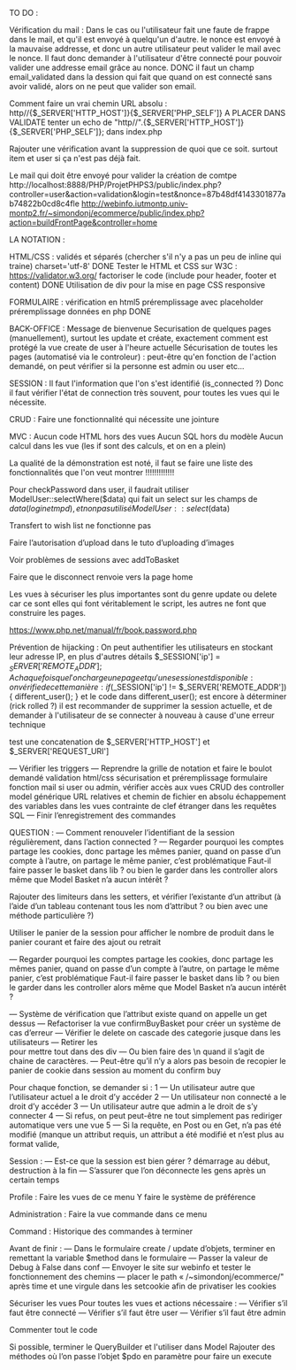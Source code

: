 TO DO :

Vérification du mail :
Dans le cas ou l'utilisateur fait une faute de frappe dans le mail, et qu'il est envoyé à quelqu'un d'autre.
le nonce est envoyé à la mauvaise addresse, et donc un autre utilisateur peut valider le mail avec le nonce.
Il faut donc demander à l'utilisateur d'être connecté pour pouvoir valider une addresse email grâce au nonce.
DONC il faut un champ email_validated dans la dession qui fait que quand on est connecté sans avoir validé, alors on ne peut que valider son email.

Comment faire un vrai chemin URL absolu :
http//{$_SERVER['HTTP_HOST']}{$_SERVER['PHP_SELF']}
A PLACER DANS VALIDATE
tenter un echo de "http//".{$_SERVER['HTTP_HOST']}{$_SERVER['PHP_SELF']}; dans index.php

Rajouter une vérification avant la suppression de quoi que ce soit. surtout item et user si ça n'est pas déjà fait.

Le mail qui doit être envoyé pour valider la création de comtpe
http://localhost:8888/PHP/ProjetPHPS3/public/index.php?controller=user&action=validation&login=test&nonce=87b48df4143301877ab74822b0cd8c4fle
http://webinfo.iutmontp.univ-montp2.fr/~simondonj/ecommerce/public/index.php?action=buildFrontPage&controller=home

LA NOTATION :

HTML/CSS :
validés et séparés (chercher s'il n'y a pas un peu de inline qui traine)
charset='utf-8' DONE
Tester le HTML et CSS sur W3C : https://validator.w3.org/
factoriser le code (include pour header, footer et content) DONE
Utilisation de div pour la mise en page
CSS responsive

FORMULAIRE :
vérification en html5
préremplissage avec placeholder
préremplissage données en php DONE

BACK-OFFICE :
Message de bienvenue
Securisation de quelques pages (manuellement), surtout les update et créate, exactement comment est protégé la vue create de user à l'heure actuelle
Sécurisation de toutes les pages (automatisé via le controleur) : peut-être qu'en fonction de l'action demandé, on peut vérifier si la personne est admin ou user etc...

SESSION :
Il faut l'information que l'on s'est identifié (is_connected ?)
Donc il faut vérifier l'état de connection très souvent, pour toutes les vues qui le nécessite.

CRUD :
Faire une fonctionnalité qui nécessite une jointure

MVC :
Aucun code HTML hors des vues
Aucun SQL hors du modèle
Aucun calcul dans les vue (les if sont des calculs, et on en a plein)


La qualité de la démonstration est noté, il faut se faire une liste des fonctionnalités que l'on veut montrer !!!!!!!!!!!!!

Pour checkPassword dans user, il faudrait utiliser ModelUser::selectWhere($data) qui fait un select sur les champs de $data (login et mpd), et non pas utilisé ModelUser::select($data)



Transfert to wish list ne fonctionne pas

Faire l’autorisation d’upload dans le tuto d’uploading d’images

Voir problèmes de sessions avec addToBasket

Faire que le disconnect renvoie vers la page home

Les vues à sécuriser les plus importantes sont du genre update ou delete car ce sont elles qui font véritablement le script, les autres ne font que construire les pages.

https://www.php.net/manual/fr/book.password.php

Prévention de hijacking :
	On peut authentifier les utilisateurs en stockant leur adresse IP, en plus d'autres détails
	$_SESSION['ip'] = $_SERVER['REMOTE_ADDR'];
	A chaque fois que l'on charge une page et qu'une session est disponible :
	on vérifie de cette manière :
	if ($_SESSION['ip'] != $_SERVER['REMOTE_ADDR']) {   different_user();    } 
	et le code dans different_user(); est encore à déterminer (rick rolled ?)
		il est recommander de supprimer la session actuelle, et de demander à l'utilisateur de se connecter à nouveau à cause d'une erreur technique
		


test une concatenation de $_SERVER['HTTP_HOST'] et $_SERVER['REQUEST_URI']


— Vérifier les triggers
— Reprendre la grille de notation et faire le boulot demandé
	validation html/css
	sécurisation et préremplissage formulaire
	fonction mail
	si user ou admin, vérifier accès aux vues
	CRUD des controller
	model générique
	URL relatives et chemin de fichier en absolu
	échappement des variables dans les vues
	contrainte de clef étranger dans les requêtes SQL
— Finir l’enregistrement des commandes

QUESTION :
— Comment renouveler l’identifiant de la session régulièrement, dans l’action connected ?
— Regarder pourquoi les comptes partage les cookies, donc partage les mêmes panier, quand on passe d’un compte à l’autre, on partage le même panier, c’est problématique
Faut-il faire passer le basket dans lib ? ou bien le garder dans les controller alors même que Model Basket n’a aucun intérêt ?


Rajouter des limiteurs dans les setters, et vérifier l’existante d’un attribut (à l’aide d’un tableau contenant tous les nom d’attribut ? ou bien avec une méthode particulière ?)

Utiliser le panier de la session pour afficher le nombre de produit dans le panier courant et faire des ajout ou retrait

— Regarder pourquoi les comptes partage les cookies, donc partage les mêmes panier, quand on passe d’un compte à l’autre, on partage le même panier, c’est problématique
Faut-il faire passer le basket dans lib ? ou bien le garder dans les controller alors même que Model Basket n’a aucun intérêt ?

— Système de vérification que l’attribut existe quand on appelle un get dessus
— Refactoriser la vue confirmBuyBasket pour créer un système de cas d’erreur
— Vérifier le delete on cascade des categorie jusque dans les utilisateurs
— Retirer les <br> pour mettre tout dans des div
— Ou bien faire des \n quand il s’agit de chaine de caractères.
— Peut-être qu’il n’y a alors pas besoin de recopier le panier de cookie dans session au moment du confirm buy

Pour chaque fonction, se demander si :
	1 — Un utilisateur autre que l’utilisateur actuel a le droit d’y accéder
	2 — Un utilisateur non connecté a le droit d’y accéder
	3 — Un utilisateur autre que admin a le droit de s’y connecter
	4 — Si refus, on peut peut-être ne tout simplement pas rediriger automatique vers une vue
	5 — Si la requête, en Post ou en Get, n’a pas été modifié (manque un attribut requis, un attribut a été modifié et n’est plus au format valide, 

Session :
	— Est-ce que la session est bien gérer ? démarrage au début, destruction à la fin
	— S’assurer que l’on déconnecte les gens après un certain temps

Profile :
	Faire les vues de ce menu
	Y faire le système de préférence

Administration :
	Faire la vue commande dans ce menu

Command :
	Historique des commandes à terminer

Avant de finir :
	— Dans le formulaire create / update d’objets, terminer en remettant la variable $method dans le formulaire
	— Passer la valeur de Debug à False dans conf
	— Envoyer le site sur webinfo et tester le fonctionnement des chemins
	— placer le path  « /~simondonj/ecommerce/" après time et une virgule dans les setcookie afin de privatiser les cookies

Sécuriser les vues
	Pour toutes les vues et actions nécessaire :
		— Vérifier s’il faut être connecté
		— Vérifier s’il faut être user
		— Vérifier s’il faut être admin

Commenter tout le code

Si possible, terminer le QueryBuilder et l'utiliser dans Model
Rajouter des méthodes où l’on passe l’objet $pdo en paramètre pour faire un execute